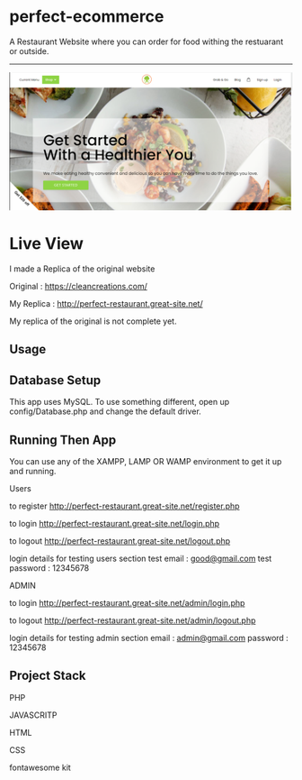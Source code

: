 # perfect-ecommerce 

A Restaurant Website where you can order for food withing the restuarant or outside.

-----------------------------------------------------------------
![Alt text](/asset/Capture.PNG "Clean Creations")

# Live View

I made a Replica of the original website

Original : https://cleancreations.com/

My Replica : http://perfect-restaurant.great-site.net/

My replica of the original is not complete yet.

## Usage

## Database Setup
This app uses MySQL. To use something different, open up config/Database.php and change the default driver.


## Running Then App
You can use any of the XAMPP, LAMP OR WAMP environment to get it up and running.

Users

to register http://perfect-restaurant.great-site.net/register.php

to login http://perfect-restaurant.great-site.net/login.php

to logout http://perfect-restaurant.great-site.net/logout.php

login details for testing users section
test email : good@gmail.com
test password : 12345678

ADMIN 

to login http://perfect-restaurant.great-site.net/admin/login.php

to logout http://perfect-restaurant.great-site.net/admin/logout.php

login details for testing admin section
email  : admin@gmail.com
password :  12345678




## Project Stack
<p>PHP</p>
<p>JAVASCRITP</p>
<p>HTML</p>
<p>CSS</p>
<p>fontawesome kit</p>

